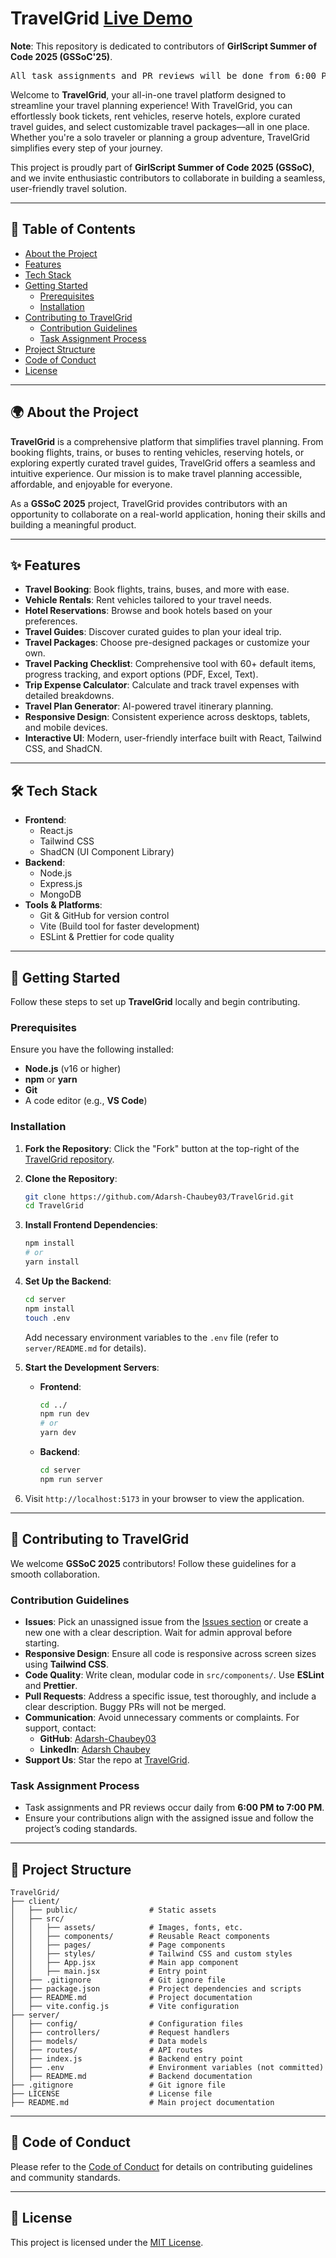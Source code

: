 
# TravelGrid [Live Demo](https://travel-grid.vercel.app/)

**Note**: This repository is dedicated to contributors of **GirlScript Summer of Code 2025 (GSSoC'25)**.

<pre>All task assignments and PR reviews will be done from 6:00 PM to 7:00 PM.</pre>

Welcome to **TravelGrid**, your all-in-one travel platform designed to streamline your travel planning experience! With TravelGrid, you can effortlessly book tickets, rent vehicles, reserve hotels, explore curated travel guides, and select customizable travel packages—all in one place. Whether you're a solo traveler or planning a group adventure, TravelGrid simplifies every step of your journey.

This project is proudly part of **GirlScript Summer of Code 2025 (GSSoC)**, and we invite enthusiastic contributors to collaborate in building a seamless, user-friendly travel solution.

---

## 📖 Table of Contents

- [About the Project](#about-the-project)
- [Features](#features)
- [Tech Stack](#tech-stack)
- [Getting Started](#getting-started)
  - [Prerequisites](#prerequisites)
  - [Installation](#installation)
- [Contributing to TravelGrid](#contributing-to-travelgrid)
  - [Contribution Guidelines](#contribution-guidelines)
  - [Task Assignment Process](#task-assignment-process)
- [Project Structure](#project-structure)
- [Code of Conduct](#code-of-conduct)
- [License](#license)

---

## 🌍 About the Project

**TravelGrid** is a comprehensive platform that simplifies travel planning. From booking flights, trains, or buses to renting vehicles, reserving hotels, or exploring expertly curated travel guides, TravelGrid offers a seamless and intuitive experience. Our mission is to make travel planning accessible, affordable, and enjoyable for everyone.

As a **GSSoC 2025** project, TravelGrid provides contributors with an opportunity to collaborate on a real-world application, honing their skills and building a meaningful product.

---

## ✨ Features

- **Travel Booking**: Book flights, trains, buses, and more with ease.
- **Vehicle Rentals**: Rent vehicles tailored to your travel needs.
- **Hotel Reservations**: Browse and book hotels based on your preferences.
- **Travel Guides**: Discover curated guides to plan your ideal trip.
- **Travel Packages**: Choose pre-designed packages or customize your own.
- **Travel Packing Checklist**: Comprehensive tool with 60+ default items, progress tracking, and export options (PDF, Excel, Text).
- **Trip Expense Calculator**: Calculate and track travel expenses with detailed breakdowns.
- **Travel Plan Generator**: AI-powered travel itinerary planning.
- **Responsive Design**: Consistent experience across desktops, tablets, and mobile devices.
- **Interactive UI**: Modern, user-friendly interface built with React, Tailwind CSS, and ShadCN.

---

## 🛠 Tech Stack

- **Frontend**:
  - React.js
  - Tailwind CSS
  - ShadCN (UI Component Library)
- **Backend**:
  - Node.js
  - Express.js
  - MongoDB
- **Tools & Platforms**:
  - Git & GitHub for version control
  - Vite (Build tool for faster development)
  - ESLint & Prettier for code quality

---

## 🚀 Getting Started

Follow these steps to set up **TravelGrid** locally and begin contributing.

### Prerequisites

Ensure you have the following installed:

- **Node.js** (v16 or higher)
- **npm** or **yarn**
- **Git**
- A code editor (e.g., **VS Code**)

### Installation

1. **Fork the Repository**: Click the "Fork" button at the top-right of the [TravelGrid repository](https://github.com/Adarsh-Chaubey03/TravelGrid).

2. **Clone the Repository**:

   ```bash
   git clone https://github.com/Adarsh-Chaubey03/TravelGrid.git
   cd TravelGrid
   ```

3. **Install Frontend Dependencies**:

   ```bash
   npm install
   # or
   yarn install
   ```

4. **Set Up the Backend**:

   ```bash
   cd server
   npm install
   touch .env
   ```

   Add necessary environment variables to the `.env` file (refer to `server/README.md` for details).

5. **Start the Development Servers**:

   - **Frontend**:
     ```bash
     cd ../
     npm run dev
     # or
     yarn dev
     ```

   - **Backend**:
     ```bash
     cd server
     npm run server
     ```

6. Visit `http://localhost:5173` in your browser to view the application.

---

## 🤝 Contributing to TravelGrid

We welcome **GSSoC 2025** contributors! Follow these guidelines for a smooth collaboration.

### Contribution Guidelines

- **Issues**: Pick an unassigned issue from the [Issues section](https://github.com/Adarsh-Chaubey03/TravelGrid/issues) or create a new one with a clear description. Wait for admin approval before starting.
- **Responsive Design**: Ensure all code is responsive across screen sizes using **Tailwind CSS**.
- **Code Quality**: Write clean, modular code in `src/components/`. Use **ESLint** and **Prettier**.
- **Pull Requests**: Address a specific issue, test thoroughly, and include a clear description. Buggy PRs will not be merged.
- **Communication**: Avoid unnecessary comments or complaints. For support, contact:
  - **GitHub**: [Adarsh-Chaubey03](https://github.com/Adarsh-Chaubey03)
  - **LinkedIn**: [Adarsh Chaubey](https://www.linkedin.com/in/adarsh-chaubey/)
- **Support Us**: Star the repo at [TravelGrid](https://github.com/Adarsh-Chaubey03/TravelGrid).

### Task Assignment Process

- Task assignments and PR reviews occur daily from **6:00 PM to 7:00 PM**.
- Ensure your contributions align with the assigned issue and follow the project’s coding standards.

---

## 📂 Project Structure

```plaintext
TravelGrid/
├── client/
│   ├── public/                # Static assets
│   ├── src/
│   │   ├── assets/            # Images, fonts, etc.
│   │   ├── components/        # Reusable React components
│   │   ├── pages/             # Page components
│   │   ├── styles/            # Tailwind CSS and custom styles
│   │   ├── App.jsx            # Main app component
│   │   ├── main.jsx           # Entry point
│   ├── .gitignore             # Git ignore file
│   ├── package.json           # Project dependencies and scripts
│   ├── README.md              # Project documentation
│   ├── vite.config.js         # Vite configuration
├── server/
│   ├── config/                # Configuration files
│   ├── controllers/           # Request handlers
│   ├── models/                # Data models
│   ├── routes/                # API routes
│   ├── index.js               # Backend entry point
│   ├── .env                   # Environment variables (not committed)
│   ├── README.md              # Backend documentation
├── .gitignore                 # Git ignore file
├── LICENSE                    # License file
├── README.md                  # Main project documentation
```

---

## 📜 Code of Conduct

Please refer to the [Code of Conduct](https://github.com/Adarsh-Chaubey03/TravelGrid?tab=coc-ov-file) for details on contributing guidelines and community standards.

---

## 📄 License

This project is licensed under the [MIT License](LICENSE).
